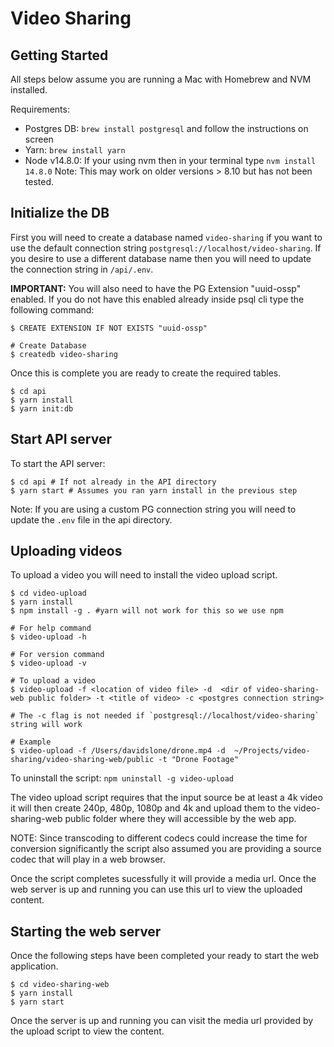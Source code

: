 # Video Sharing

## Getting Started

All steps below assume you are running a Mac with Homebrew and NVM installed.

Requirements: 
- Postgres DB: `brew install postgresql` and follow the instructions on screen
- Yarn: `brew install yarn`
- Node v14.8.0: If your using nvm then in your terminal type `nvm install 14.8.0` Note: This may work on older versions > 8.10 but has not been tested.


## Initialize the DB

First you will need to create a database named `video-sharing` if you want to use the default connection string `postgresql://localhost/video-sharing`. If you desire to use a different database name then you will need to update the connection string in `/api/.env`.

**IMPORTANT:** You will also need to have the PG Extension "uuid-ossp" enabled. If you do not have this enabled already inside psql cli type the following command: 
```shell
$ CREATE EXTENSION IF NOT EXISTS "uuid-ossp"
```

```shell
# Create Database
$ createdb video-sharing
```

Once this is complete you are ready to create the required tables.
```shell
$ cd api
$ yarn install
$ yarn init:db
```

## Start API server

To start the API server:
```shell
$ cd api # If not already in the API directory
$ yarn start # Assumes you ran yarn install in the previous step
```

Note: If you are using a custom PG connection string you will need to update the `.env` file in the api directory.

## Uploading videos

To upload a video you will need to install the video upload script.
```shell
$ cd video-upload
$ yarn install
$ npm install -g . #yarn will not work for this so we use npm

# For help command
$ video-upload -h

# For version command
$ video-upload -v

# To upload a video
$ video-upload -f <location of video file> -d  <dir of video-sharing-web public folder> -t <title of video> -c <postgres connection string>

# The -c flag is not needed if `postgresql://localhost/video-sharing` string will work

# Example
$ video-upload -f /Users/davidslone/drone.mp4 -d  ~/Projects/video-sharing/video-sharing-web/public -t "Drone Footage"
```

To uninstall the script: `npm uninstall -g video-upload`

The video upload script requires that the input source be at least a 4k video it will then create 240p, 480p, 1080p and 4k and upload them to the video-sharing-web public folder where they will accessible by the web app.

NOTE: Since transcoding to different codecs could increase the time for conversion significantly the script also assumed you are providing a source codec that will play in a web browser.

Once the script completes sucessfully it will provide a media url. Once the web server is up and running you can use this url to view the uploaded content.

## Starting the web server

Once the following steps have been completed your ready to start the web application.

```shell
$ cd video-sharing-web
$ yarn install
$ yarn start
```

Once the server is up and running you can visit the media url provided by the upload script to view the content.
